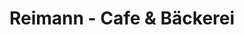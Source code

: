 ---
title: "Reimann - Cafe & Bäckerei"
url: /waiblingen/reimann-cafe-und-baeckerei/
shop: Bäckerei
---